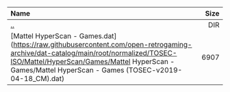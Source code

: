 |Name|Size|
|:---|---:|
|[..](../index.html)|DIR|
|[Mattel HyperScan - Games.dat](https://raw.githubusercontent.com/open-retrogaming-archive/dat-catalog/main/root/normalized/TOSEC-ISO/Mattel/HyperScan/Games/Mattel HyperScan - Games/Mattel HyperScan - Games (TOSEC-v2019-04-18_CM).dat)|6907|
